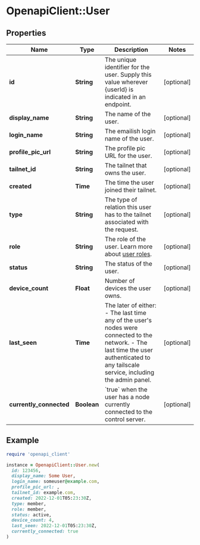# OpenapiClient::User

## Properties

| Name | Type | Description | Notes |
| ---- | ---- | ----------- | ----- |
| **id** | **String** | The unique identifier for the user. Supply this value wherever {userId} is indicated in an endpoint.  | [optional] |
| **display_name** | **String** | The name of the user.  | [optional] |
| **login_name** | **String** | The emailish login name of the user.  | [optional] |
| **profile_pic_url** | **String** | The profile pic URL for the user.  | [optional] |
| **tailnet_id** | **String** | The tailnet that owns the user.  | [optional] |
| **created** | **Time** | The time the user joined their tailnet.  | [optional] |
| **type** | **String** | The type of relation this user has to the tailnet associated with the request.  | [optional] |
| **role** | **String** | The role of the user. Learn more about [user roles](kb/1138/user-roles).  | [optional] |
| **status** | **String** | The status of the user.  | [optional] |
| **device_count** | **Float** | Number of devices the user owns.  | [optional] |
| **last_seen** | **Time** | The later of either: - The last time any of the user&#39;s nodes were connected to the network. - The last time the user authenticated to any tailscale service, including the admin panel.  | [optional] |
| **currently_connected** | **Boolean** | &#x60;true&#x60; when the user has a node currently connected to the control server.  | [optional] |

## Example

```ruby
require 'openapi_client'

instance = OpenapiClient::User.new(
  id: 123456,
  display_name: Some User,
  login_name: someuser@example.com,
  profile_pic_url: ,
  tailnet_id: example.com,
  created: 2022-12-01T05:23:30Z,
  type: member,
  role: member,
  status: active,
  device_count: 4,
  last_seen: 2022-12-01T05:23:30Z,
  currently_connected: true
)
```

